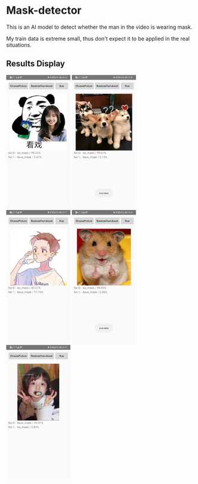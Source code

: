 # Mask-detector



This is an AI model to detect whether the man in the video is wearing mask.

My train data is extreme small, thus don't expect it to be applied in the real situations.  



## Results Display

<img src="demo\BingBing.jpg" alt="BingBing" style="zoom:35%;" />

<img src="demo\dogs.jpg" alt="dogs" style="zoom:35%;" />

<img src="demo\drinkWater.jpg" alt="drinkWater" style="zoom:35%;" />

<img src="demo\mouse.jpg" alt="mouse" style="zoom:35%;" />

<img src="demo\qbhn-eat.jpg" alt="qbhn-eat" style="zoom:35%;" />